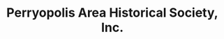 ---
layout: repo
title: "Perryopolis Area Historical Society, Inc."
id: 14694
permalink: repos/14694/
---